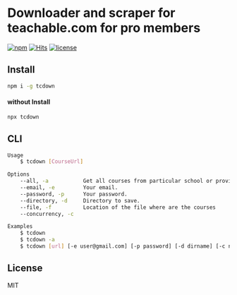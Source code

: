 # Downloader and scraper for teachable.com for pro members

[![npm](https://badgen.net/npm/v/tcdown)](https://www.npmjs.com/package/tcdown)
[![Hits](https://hits.seeyoufarm.com/api/count/incr/badge.svg?url=https%3A%2F%2Fgithub.com%2Fmuhamed-didovic%2Ftcdown&count_bg=%2379C83D&title_bg=%23555555&icon=&icon_color=%23E7E7E7&title=hits&edge_flat=false)](https://hits.seeyoufarm.com)
[![license](https://flat.badgen.net/github/license/muhamed-didovic/tcdown)](https://github.com/muhamed-didovic/tcdown/blob/master/LICENSE)

## Install
```sh
npm i -g tcdown
```

#### without Install
```sh
npx tcdown
```

## CLI
```sh
Usage
    $ tcdown [CourseUrl]

Options
    --all, -a           Get all courses from particular school or provider.
    --email, -e         Your email.
    --password, -p      Your password.
    --directory, -d     Directory to save.
    --file, -f          Location of the file where are the courses
    --concurrency, -c

Examples
    $ tcdown
    $ tcdown -a
    $ tcdown [url] [-e user@gmail.com] [-p password] [-d dirname] [-c number] [-f path-to-file]
```

## License
MIT
